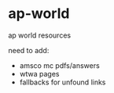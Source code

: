 # ap-world
ap world resources

need to add:
+ amsco mc pdfs/answers
+ wtwa pages
+ fallbacks for unfound links
